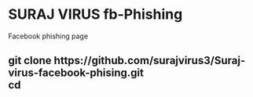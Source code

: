 SURAJ VIRUS 
fb-Phishing
===========

Facebook phishing page

<h2> git clone https://github.com/surajvirus3/Suraj-virus-facebook-phising.git <br>
cd

